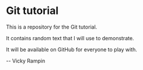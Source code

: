 # Git tutorial

This is a repository for the Git tutorial.

It contains random text that I will use to demonstrate.

It will be available on GitHub for everyone to play with.

-- Vicky Rampin
